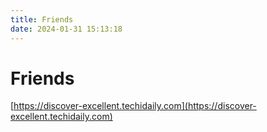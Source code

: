 ```yaml
---
title: Friends
date: 2024-01-31 15:13:18
---
```


# Friends

[https://discover-excellent.techidaily.com](https://discover-excellent.techidaily.com)